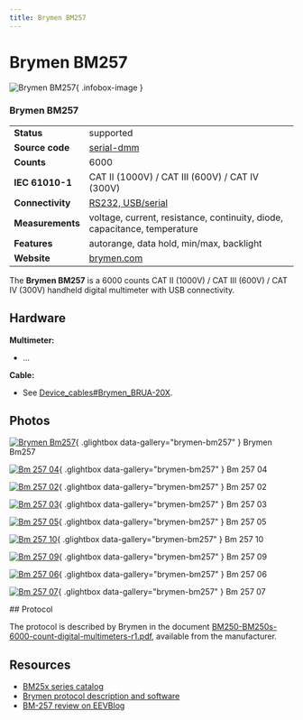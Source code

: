 ```yaml
---
title: Brymen BM257
---
```


# Brymen BM257

<div class="infobox" markdown>

![Brymen BM257](./img/Brymen_BM257.jpg){ .infobox-image }

### Brymen BM257

| | |
|---|---|
| **Status** | supported |
| **Source code** | [serial-dmm](https://github.com/OpenTraceLab/OpenTraceCapture/tree/main/src/hardware/serial-dmm) |
| **Counts** | 6000 |
| **IEC 61010-1** | CAT II (1000V) / CAT III (600V) / CAT IV (300V) |
| **Connectivity** | [RS232, USB/serial](https://sigrok.org/wiki/Device_cables#Brymen_BRUA-20X) |
| **Measurements** | voltage, current, resistance, continuity, diode, capacitance, temperature |
| **Features** | autorange, data hold, min/max, backlight |
| **Website** | [brymen.com](http://www.brymen.com.tw/product-html/cata250/Bm250s.htm) |

</div>

The **Brymen BM257** is a 6000 counts CAT II (1000V) / CAT III (600V) / CAT IV (300V) handheld digital multimeter with USB connectivity.

## Hardware

**Multimeter:**

- ...

**Cable:**

- See [Device_cables#Brymen_BRUA-20X](https://sigrok.org/wiki/Device_cables#Brymen_BRUA-20X).

## Photos

<div class="photo-grid" markdown>

[![Brymen Bm257](./img/Brymen_BM257.jpg)](./img/Brymen_BM257.png "Brymen Bm257"){ .glightbox data-gallery="brymen-bm257" }
<span class="caption">Brymen Bm257</span>

[![Bm 257 04](./img/BM-257-04.jpg)](./img/BM-257-04.jpg "Bm 257 04"){ .glightbox data-gallery="brymen-bm257" }
<span class="caption">Bm 257 04</span>

[![Bm 257 02](./img/BM-257-02.jpg)](./img/BM-257-02.jpg "Bm 257 02"){ .glightbox data-gallery="brymen-bm257" }
<span class="caption">Bm 257 02</span>

[![Bm 257 03](./img/BM-257-03.jpg)](./img/BM-257-03.jpg "Bm 257 03"){ .glightbox data-gallery="brymen-bm257" }
<span class="caption">Bm 257 03</span>

[![Bm 257 05](./img/BM-257-05.jpg)](./img/BM-257-05.jpg "Bm 257 05"){ .glightbox data-gallery="brymen-bm257" }
<span class="caption">Bm 257 05</span>

[![Bm 257 10](./img/BM-257-10.jpg)](./img/BM-257-10.jpg "Bm 257 10"){ .glightbox data-gallery="brymen-bm257" }
<span class="caption">Bm 257 10</span>

[![Bm 257 09](./img/BM-257-09.jpg)](./img/BM-257-09.jpg "Bm 257 09"){ .glightbox data-gallery="brymen-bm257" }
<span class="caption">Bm 257 09</span>

[![Bm 257 06](./img/BM-257-06.jpg)](./img/BM-257-06.jpg "Bm 257 06"){ .glightbox data-gallery="brymen-bm257" }
<span class="caption">Bm 257 06</span>

[![Bm 257 07](./img/BM-257-07.jpg)](./img/BM-257-07.jpg "Bm 257 07"){ .glightbox data-gallery="brymen-bm257" }
<span class="caption">Bm 257 07</span>

</div>
## Protocol

The protocol is described by Brymen in the document [BM250-BM250s-6000-count-digital-multimeters-r1.pdf](http://www.brymen.com/images/DownloadList/ProtocolList/BM250-BM250s_List/BM250-BM250s-6000-count-digital-multimeters-r1.pdf), available from the manufacturer.

## Resources
- [BM25x series catalog](http://www.brymen.com.tw/product-html/cata250/BM250_Catalog.pdf)
- [Brymen protocol description and software](http://www.brymen.com.tw/product-html/software-download/)
- [BM-257 review on EEVBlog](http://www.eevblog.com/forum/testgear/brymen-bm-257-pictures-and-mini-review/)

